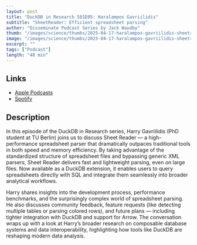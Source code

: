 ```yaml
---
layout: post
title: "DuckDB in Research S01E05: Haralampos Gavriilidis"
subtitle: "SheetReader: Efficient spreadsheet parsing"
author: "Disseminate Podcast Series by Jack Waudby"
thumb: "/images/science/thumbs/2025-04-17-haralampos-gavriilidis-sheetreader.png"
image: "/images/science/thumbs/2025-04-17-haralampos-gavriilidis-sheetreader.png"
excerpt: ""
tags: ["Podcast"]
length: "40 min"
---
```


## Links

* [Apple Podcasts](https://podcasts.apple.com/us/podcast/haralampos-gavriilidis-sheetreader-efficient-spreadsheet/id1631350873?i=1000703848213)
* [Spotify](https://open.spotify.com/episode/4e4UB20N9I9pyDKE7R9DIX)

## Description

In this episode of the DuckDB in Research series, Harry Gavriilidis (PhD student at TU Berlin) joins us to discuss Sheet Reader — a high-performance spreadsheet parser that dramatically outpaces traditional tools in both speed and memory efficiency. By taking advantage of the standardized structure of spreadsheet files and bypassing generic XML parsers, Sheet Reader delivers fast and lightweight parsing, even on large files. Now available as a DuckDB extension, it enables users to query spreadsheets directly with SQL and integrate them seamlessly into broader analytical workflows.

Harry shares insights into the development process, performance benchmarks, and the surprisingly complex world of spreadsheet parsing. He also discusses community feedback, feature requests (like detecting multiple tables or parsing colored rows), and future plans — including tighter integration with DuckDB and support for Arrow. The conversation wraps up with a look at Harry’s broader research on composable database systems and data interoperability, highlighting how tools like DuckDB are reshaping modern data analysis.